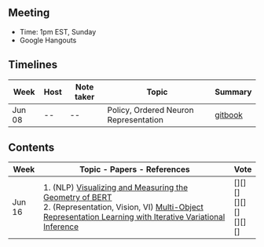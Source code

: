 ## Meeting
- Time: 1pm EST, Sunday
- Google Hangouts 

## Timelines

| Week  | Host | Note taker|Topic|Summary |
| ------------- | ------------- | ------| --------| -------|
| Jun 08 |  -- | -- |Policy, Ordered Neuron Representation|[gitbook](https://app.gitbook.com/invite/colearning?invite=-Lh9mS1_zDBdm5slgjyi)|

## Contents

| Week  | Topic - Papers - References | Vote |
| ------------- | ------------- | --------|
| Jun 16 | 1. (NLP) [Visualizing and Measuring the Geometry of BERT](https://arxiv.org/abs/1906.02715?fbclid=IwAR1LbznUf25m24JNf1VQoF1SVWhbEMG7zqGvVHHGbXOeMBYTwohgTygcUOM) <br /> 2. (Representation, Vision, VI) [Multi-Object Representation Learning with Iterative Variational Inference](https://arxiv.org/abs/1903.00450) |[][][]<br />[][][]<br />[][][]|
